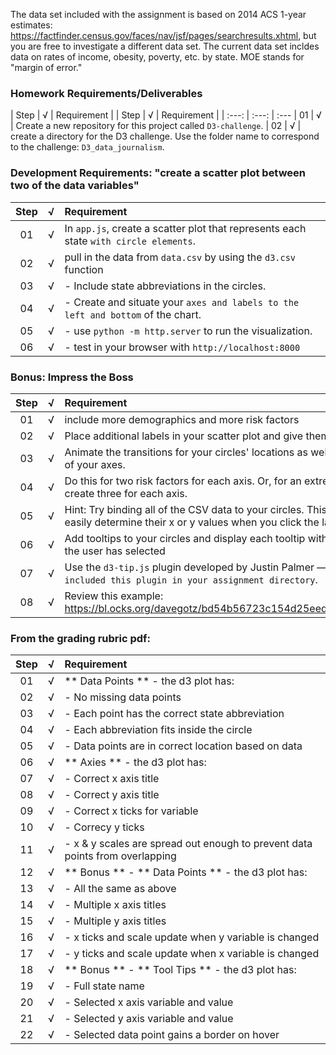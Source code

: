 The data set included with the assignment is based on 2014 ACS 1-year estimates: https://factfinder.census.gov/faces/nav/jsf/pages/searchresults.xhtml, but you are free to investigate a different data set. The current data set incldes data on rates of income, obesity, poverty, etc. by state. MOE stands for "margin of error."

### Homework Requirements/Deliverables
| Step  | √ | Requirement |
| Step | √ | Requirement |
| :---: | :---: | :--- 
| 01 | √ | Create a new repository for this project called `D3-challenge`. 
| 02 | √ | create a directory for the D3 challenge. Use the folder name to correspond to the challenge: `D3_data_journalism`.

### Development Requirements: "create a scatter plot between two of the data variables"
| Step | √ | Requirement |
| :---: | :---: | :--- 
| 01 | √ | In `app.js`, create a scatter plot that represents each state `with circle elements`. 
| 02 | √ | pull in the data from `data.csv` by using the `d3.csv` function
| 03 | √ |    - Include state abbreviations in the circles.
| 04 | √ |    - Create and situate your `axes and labels to the left and bottom` of the chart.
| 05 | √ |    - use `python -m http.server` to run the visualization.
| 06 | √ |    - test in your browser with `http://localhost:8000`

### Bonus: Impress the Boss
| Step | √ | Requirement |
| :---: | :---: | :--- 
| 01 | √ | include more demographics and more risk factors
| 02 | √ | Place additional labels in your scatter plot and give them click events
| 03 | √ | Animate the transitions for your circles' locations as well as the range of your axes.
| 04 | √ | Do this for two risk factors for each axis. Or, for an extreme challenge, create three for each axis.
| 05 | √ | Hint: Try binding all of the CSV data to your circles. This will let you easily determine their x or y values when you click the labels.
| 06 | √ | Add tooltips to your circles and display each tooltip with the data that the user has selected
| 07 | √ | Use the `d3-tip.js` plugin developed by Justin Palmer — we've `already included this plugin in your assignment directory`.
| 08 | √ | Review this example: https://bl.ocks.org/davegotz/bd54b56723c154d25eedde6504d30ad7 

### From the grading rubric pdf:
| Step | √ | Requirement |
| :---: | :---: | :--- 
| 01 | √ | ** Data Points ** - the d3 plot has: 
| 02 | √ |    - No missing data points
| 03 | √ |    - Each point has the correct state abbreviation
| 04 | √ |    - Each abbreviation fits inside the circle
| 05 | √ |    - Data points are in correct location based on data
| 06 | √ | ** Axies ** - the d3 plot has:
| 07 | √ |    - Correct x axis title
| 08 | √ |    - Correct y axis title
| 09 | √ |    - Correct x ticks for variable
| 10 | √ |    - Correcy y ticks
| 11 | √ |    - x & y scales are spread out enough to prevent data points from overlapping
| 12 | √ | ** Bonus ** - ** Data Points ** - the d3 plot has:
| 13 | √ |    - All the same as above
| 14 | √ |    - Multiple x axis titles
| 15 | √ |    - Multiple y axis titles
| 16 | √ |    - x ticks and scale update when y variable is changed
| 17 | √ |    - y ticks and scale update when x variable is changed
| 18 | √ | ** Bonus ** - ** Tool Tips ** - the d3 plot has:
| 19 | √ |    - Full state name
| 20 | √ |    - Selected x axis variable and value
| 21 | √ |    - Selected y axis variable and value
| 22 | √ |    - Selected data point gains a border on hover
